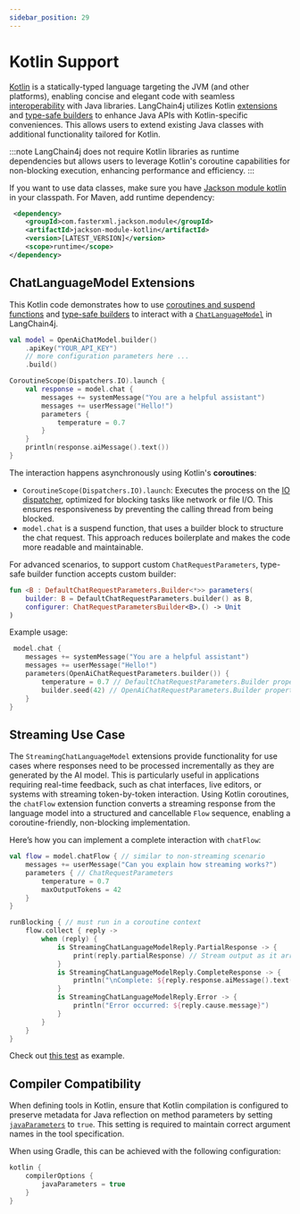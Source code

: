 ```yaml
---
sidebar_position: 29
---
```


# Kotlin Support

[Kotlin](https://kotlinlang.org) is a statically-typed language targeting the JVM (and other platforms), enabling concise and elegant code with seamless [interoperability](https://kotlinlang.org/docs/reference/java-interop.html) with Java libraries.
LangChain4j utilizes Kotlin [extensions](https://kotlinlang.org/docs/extensions.html) and [type-safe builders](https://kotlinlang.org/docs/type-safe-builders.html) to enhance Java APIs with Kotlin-specific conveniences. This allows users to extend existing Java classes with additional functionality tailored for Kotlin.

:::note
LangChain4j does not require Kotlin libraries as runtime dependencies but allows users to leverage Kotlin's coroutine capabilities for non-blocking execution, enhancing performance and efficiency.
:::

If you want to use data classes, make sure you have [Jackson module kotlin](https://github.com/FasterXML/jackson-module-kotlin) in your classpath. For Maven, add runtime dependency:

```xml
 <dependency>
    <groupId>com.fasterxml.jackson.module</groupId>
    <artifactId>jackson-module-kotlin</artifactId>
    <version>[LATEST_VERSION]</version>
    <scope>runtime</scope>
</dependency>
```

## ChatLanguageModel Extensions

This Kotlin code demonstrates how to use [coroutines and suspend functions](https://kotlinlang.org/docs/coroutines-basics.html) and [type-safe builders](https://kotlinlang.org/docs/type-safe-builders.html) to interact with a [`ChatLanguageModel`](https://docs.langchain4j.dev/tutorials/chat-and-language-models) in LangChain4j.

```kotlin
val model = OpenAiChatModel.builder()
    .apiKey("YOUR_API_KEY")
    // more configuration parameters here ...
    .build()

CoroutineScope(Dispatchers.IO).launch {
    val response = model.chat {
        messages += systemMessage("You are a helpful assistant")
        messages += userMessage("Hello!")
        parameters {
            temperature = 0.7
        }
    }
    println(response.aiMessage().text())
}
```

The interaction happens asynchronously using Kotlin's **coroutines**:
- `CoroutineScope(Dispatchers.IO).launch`: Executes the process on the [IO dispatcher](https://kotlinlang.org/api/kotlinx.coroutines/kotlinx-coroutines-core/kotlinx.coroutines/-dispatchers/-i-o.html), optimized for blocking tasks like network or file I/O. This ensures responsiveness by preventing the calling thread from being blocked.
- `model.chat` is a suspend function, that uses a builder block to structure the chat request. This approach reduces boilerplate and makes the code more readable and maintainable.

For advanced scenarios, to support custom `ChatRequestParameters`, type-safe builder function accepts custom builder:
```kotlin
fun <B : DefaultChatRequestParameters.Builder<*>> parameters(
    builder: B = DefaultChatRequestParameters.builder() as B,
    configurer: ChatRequestParametersBuilder<B>.() -> Unit
)
```
Example usage:
```kotlin
 model.chat {
    messages += systemMessage("You are a helpful assistant")
    messages += userMessage("Hello!")
    parameters(OpenAiChatRequestParameters.builder()) {
        temperature = 0.7 // DefaultChatRequestParameters.Builder property
        builder.seed(42) // OpenAiChatRequestParameters.Builder property
    }
}
```

## Streaming Use Case

The `StreamingChatLanguageModel` extensions provide functionality for use cases where responses need to be processed incrementally as they are generated by the AI model. This is particularly useful in applications requiring real-time feedback, such as chat interfaces, live editors, or systems with streaming token-by-token interaction.
Using Kotlin coroutines, the `chatFlow` extension function converts a streaming response from the language model into a structured and cancellable `Flow` sequence, enabling a coroutine-friendly, non-blocking implementation.


Here’s how you can implement a complete interaction with `chatFlow`:
```kotlin
val flow = model.chatFlow { // similar to non-streaming scenario
    messages += userMessage("Can you explain how streaming works?")
    parameters { // ChatRequestParameters
        temperature = 0.7
        maxOutputTokens = 42
    }
}

runBlocking { // must run in a coroutine context 
    flow.collect { reply ->
        when (reply) {
            is StreamingChatLanguageModelReply.PartialResponse -> {
                print(reply.partialResponse) // Stream output as it arrives
            }
            is StreamingChatLanguageModelReply.CompleteResponse -> {
                println("\nComplete: ${reply.response.aiMessage().text()}")
            }
            is StreamingChatLanguageModelReply.Error -> {
                println("Error occurred: ${reply.cause.message}")
            }
        }
    }
}
```

Check out [this test](https://github.com/langchain4j/langchain4j/blob/main/langchain4j-core/src/test/kotlin/dev/langchain4j/model/chat/StreamingChatLanguageModelExtensionsKtTest.kt) as example.

## Compiler Compatibility

When defining tools in Kotlin, ensure that Kotlin compilation is configured to preserve metadata for Java reflection on method parameters by setting [`javaParameters`](https://kotlinlang.org/docs/gradle-compiler-options.html#attributes-specific-to-jvm) to `true`. This setting is required to maintain correct argument names in the tool specification.

When using Gradle, this can be achieved with the following configuration:
```kotlin
kotlin {
    compilerOptions {
        javaParameters = true
    }
}
```
